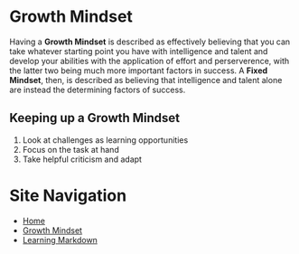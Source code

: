 # Growth Mindset
Having a **Growth Mindset** is described as effectively believing that you can take whatever starting point you have with intelligence and talent and develop your abilities with the application of effort and perserverence, with the latter two being much more important factors in success. A **Fixed Mindset**, then, is described as believing that intelligence and talent alone are instead the determining factors of success. 

## Keeping up a Growth Mindset
1. Look at challenges as learning opportunities
2. Focus on the task at hand
3. Take helpful criticism and adapt

# Site Navigation 
- [Home](README.md)
- [Growth Mindset](Growth_Mindset.md)
- [Learning Markdown](Learning_Markdown.md)
